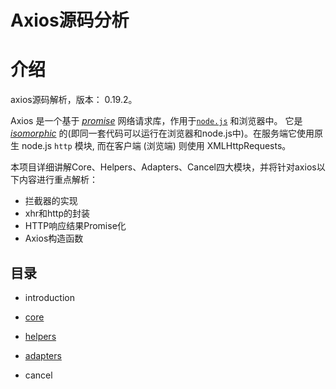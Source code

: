

# Axios源码分析

# 介绍

axios源码解析，版本： 0.19.2。

Axios 是一个基于 *[promise](https://javascript.info/promise-basics)* 网络请求库，作用于[`node.js`](https://nodejs.org/) 和浏览器中。 它是 *[isomorphic](https://www.lullabot.com/articles/what-is-an-isomorphic-application)* 的(即同一套代码可以运行在浏览器和node.js中)。在服务端它使用原生 node.js `http` 模块, 而在客户端 (浏览端) 则使用 XMLHttpRequests。

本项目详细讲解Core、Helpers、Adapters、Cancel四大模块，并将针对axios以下内容进行重点解析：

- 拦截器的实现
- xhr和http的封装
- HTTP响应结果Promise化
- Axios构造函数

## 目录

- introduction

- [core](/core)

- [helpers](/helpers)

- [adapters](/adapters)

- cancel

  